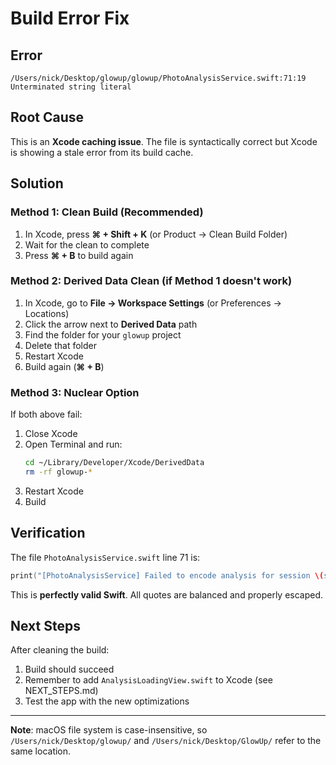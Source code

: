 # Build Error Fix

## Error
```
/Users/nick/Desktop/glowup/glowup/PhotoAnalysisService.swift:71:19 Unterminated string literal
```

## Root Cause
This is an **Xcode caching issue**. The file is syntactically correct but Xcode is showing a stale error from its build cache.

## Solution

### Method 1: Clean Build (Recommended)
1. In Xcode, press **⌘ + Shift + K** (or Product → Clean Build Folder)
2. Wait for the clean to complete
3. Press **⌘ + B** to build again

### Method 2: Derived Data Clean (if Method 1 doesn't work)
1. In Xcode, go to **File → Workspace Settings** (or Preferences → Locations)
2. Click the arrow next to **Derived Data** path
3. Find the folder for your `glowup` project
4. Delete that folder
5. Restart Xcode
6. Build again (**⌘ + B**)

### Method 3: Nuclear Option
If both above fail:
1. Close Xcode
2. Open Terminal and run:
   ```bash
   cd ~/Library/Developer/Xcode/DerivedData
   rm -rf glowup-*
   ```
3. Restart Xcode
4. Build

## Verification

The file `PhotoAnalysisService.swift` line 71 is:
```swift
print("[PhotoAnalysisService] Failed to encode analysis for session \(session.id?.uuidString ?? \"unknown\")")
```

This is **perfectly valid Swift**. All quotes are balanced and properly escaped.

## Next Steps

After cleaning the build:
1. Build should succeed
2. Remember to add `AnalysisLoadingView.swift` to Xcode (see NEXT_STEPS.md)
3. Test the app with the new optimizations

---

**Note**: macOS file system is case-insensitive, so `/Users/nick/Desktop/glowup/` and `/Users/nick/Desktop/GlowUp/` refer to the same location.

